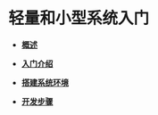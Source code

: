 # 轻量和小型系统入门<a name="ZH-CN_TOPIC_0000001112826850"></a>

-   **[概述](quickstart-lite-overview.md)**  

-   **[入门介绍](quickstart-lite-introduction.md)**  

-   **[搭建系统环境](quickstart-lite-env-setup.md)**  

-   **[开发步骤](quickstart-lite-steps.md)**  


